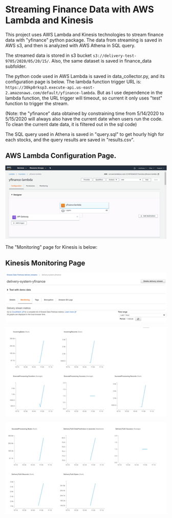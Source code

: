 # Streaming Finance Data with AWS Lambda and Kinesis

This project uses AWS Lambda and Kinesis technologies to stream finance data with "yfinance" python package. The data from streaming is saved in AWS s3, and then is analyzed with AWS Athena in SQL query.

The streamed data is stored in s3 bucket `s3://delivery-test-9705/2020/05/20/15/`. Also, the same dataset is saved in finance_data subfolder.

The python code used in AWS Lambda is saved in data_collector.py, and its configuration page is below. The lambda function trigger URL is: `https://30kp0rksp3.execute-api.us-east-2.amazonaws.com/default/yfinance-lambda`. But as I use dependence in the lambda function, the URL trigger will timeout, so current it only uses "test" function to trigger the stream.

(Note: the "yfinance" data obtained by constraining time from 5/14/2020 to 5/15/2020 will always also have the current date when users run the code. To clean the current date data, it is filtered out in the sql code)

The SQL query used in Athena is saved in "query.sql" to get hourly high for each stocks, and the query results are saved in "results.csv".

## AWS Lambda Configuration Page.
![notebook](https://github.com/SherlockZhang/Streaming-Finance-Data-with-AWS-Lambda-Kinesis/blob/master/asset/lambda-config.png?raw=true)

The "Monitoring" page for Kinesis is below:
## Kinesis Monitoring Page
![notebook](https://github.com/SherlockZhang/Streaming-Finance-Data-with-AWS-Lambda-Kinesis/blob/master/asset/kinesis-0.png?raw=true)

![notebook](https://github.com/SherlockZhang/Streaming-Finance-Data-with-AWS-Lambda-Kinesis/blob/master/asset/kinesis-1.png?raw=true)

![notebook](https://github.com/SherlockZhang/Streaming-Finance-Data-with-AWS-Lambda-Kinesis/blob/master/asset/kinesis-2.png?raw=true)
